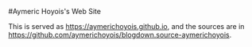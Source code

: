 #Aymeric Hoyois's Web Site

This is served as https://aymerichoyois.github.io, and the sources are in https://github.com/aymerichoyois/blogdown.source-aymerichoyois.
